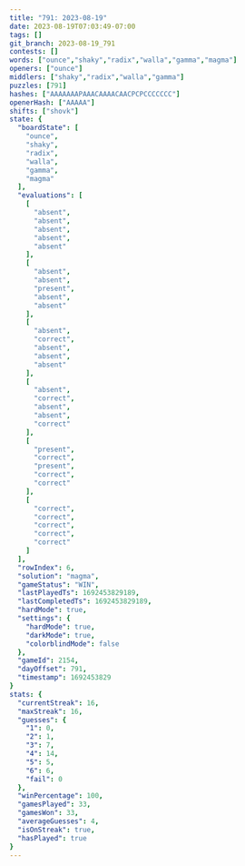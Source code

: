 ```yaml
---
title: "791: 2023-08-19"
date: 2023-08-19T07:03:49-07:00
tags: []
git_branch: 2023-08-19_791
contests: []
words: ["ounce","shaky","radix","walla","gamma","magma"]
openers: ["ounce"]
middlers: ["shaky","radix","walla","gamma"]
puzzles: [791]
hashes: ["AAAAAAAPAAACAAAACAACPCPCCCCCCC"]
openerHash: ["AAAAA"]
shifts: ["shovk"]
state: {
  "boardState": [
    "ounce",
    "shaky",
    "radix",
    "walla",
    "gamma",
    "magma"
  ],
  "evaluations": [
    [
      "absent",
      "absent",
      "absent",
      "absent",
      "absent"
    ],
    [
      "absent",
      "absent",
      "present",
      "absent",
      "absent"
    ],
    [
      "absent",
      "correct",
      "absent",
      "absent",
      "absent"
    ],
    [
      "absent",
      "correct",
      "absent",
      "absent",
      "correct"
    ],
    [
      "present",
      "correct",
      "present",
      "correct",
      "correct"
    ],
    [
      "correct",
      "correct",
      "correct",
      "correct",
      "correct"
    ]
  ],
  "rowIndex": 6,
  "solution": "magma",
  "gameStatus": "WIN",
  "lastPlayedTs": 1692453829189,
  "lastCompletedTs": 1692453829189,
  "hardMode": true,
  "settings": {
    "hardMode": true,
    "darkMode": true,
    "colorblindMode": false
  },
  "gameId": 2154,
  "dayOffset": 791,
  "timestamp": 1692453829
}
stats: {
  "currentStreak": 16,
  "maxStreak": 16,
  "guesses": {
    "1": 0,
    "2": 1,
    "3": 7,
    "4": 14,
    "5": 5,
    "6": 6,
    "fail": 0
  },
  "winPercentage": 100,
  "gamesPlayed": 33,
  "gamesWon": 33,
  "averageGuesses": 4,
  "isOnStreak": true,
  "hasPlayed": true
}
---
```

<!-- more -->
